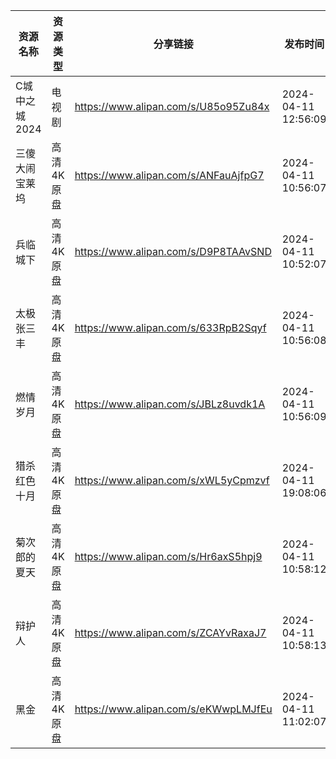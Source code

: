 | 资源名称      | 资源类型   | 分享链接                                 | 发布时间                |
| --------- | ------ | ------------------------------------ | ------------------- |
| C城中之城2024 | 电视剧    | https://www.alipan.com/s/U85o95Zu84x | 2024-04-11 12:56:09 |
| 三傻大闹宝莱坞   | 高清4K原盘 | https://www.alipan.com/s/ANFauAjfpG7 | 2024-04-11 10:56:07 |
| 兵临城下      | 高清4K原盘 | https://www.alipan.com/s/D9P8TAAvSND | 2024-04-11 10:52:07 |
| 太极张三丰     | 高清4K原盘 | https://www.alipan.com/s/633RpB2Sqyf | 2024-04-11 10:56:08 |
| 燃情岁月      | 高清4K原盘 | https://www.alipan.com/s/JBLz8uvdk1A | 2024-04-11 10:56:09 |
| 猎杀红色十月    | 高清4K原盘 | https://www.alipan.com/s/xWL5yCpmzvf | 2024-04-11 19:08:06 |
| 菊次郎的夏天    | 高清4K原盘 | https://www.alipan.com/s/Hr6axS5hpj9 | 2024-04-11 10:58:12 |
| 辩护人       | 高清4K原盘 | https://www.alipan.com/s/ZCAYvRaxaJ7 | 2024-04-11 10:58:13 |
| 黑金        | 高清4K原盘 | https://www.alipan.com/s/eKWwpLMJfEu | 2024-04-11 11:02:07 |
